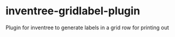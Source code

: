 # inventree-gridlabel-plugin
Plugin for inventree to generate labels in a grid row for printing out
